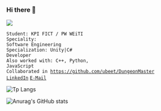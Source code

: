 ### Hi there 👋

![](https://komarev.com/ghpvc/?username=your-github-MX1010A&color=green)

<code>Student: KPI FICT / PW WEiTI </code><br>
<code>Speciality: Software Engineering</code><br>
<code>Specialization: Unity|C# Developer</code><br>
<code>Also worked with: C++, Python, JavaScript</code><br>
<code>Collaborated in https://github.com/ubeet/DungeonMaster</code><br>
<code>[LinkedIn]()</code>
<code>[E-Mail](mailto:canonan.q@gmail.com)</code>

![Tp Langs](https://github-readme-stats.vercel.app/api/top-langs/?username=MX1010A&theme=chartreuse-dark&layout=compact)

![Anurag's GitHub stats](https://github-readme-stats.vercel.app/api?username=MX1010A&theme=chartreuse-dark)
